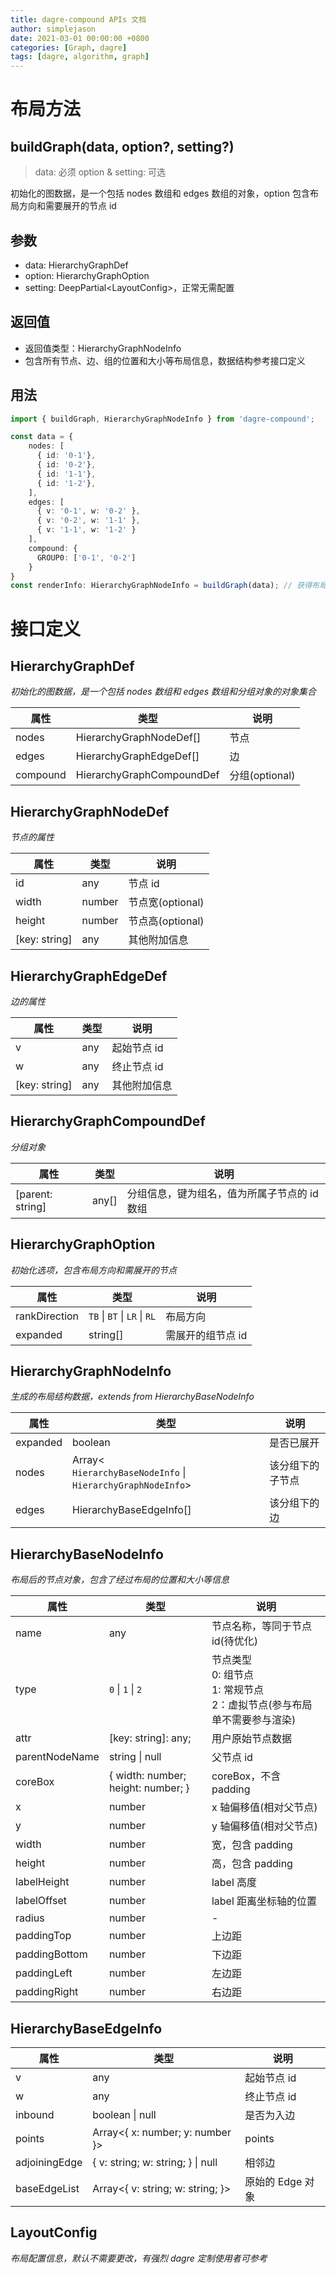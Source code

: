```yaml
---
title: dagre-compound APIs 文档
author: simplejason
date: 2021-03-01 00:00:00 +0800
categories: [Graph, dagre]
tags: [dagre, algorithm, graph]
---
```


# 布局方法
## buildGraph(data, option?, setting?)
> data: 必须
> option & setting: 可选

初始化的图数据，是一个包括 nodes 数组和 edges 数组的对象，option 包含布局方向和需要展开的节点 id

## 参数
- data: HierarchyGraphDef
- option: HierarchyGraphOption
- setting: DeepPartial\<LayoutConfig\>，正常无需配置

## 返回值
- 返回值类型：HierarchyGraphNodeInfo
- 包含所有节点、边、组的位置和大小等布局信息，数据结构参考接口定义

## 用法
```typescript
import { buildGraph, HierarchyGraphNodeInfo } from 'dagre-compound';

const data = {
    nodes: [
      { id: '0-1'},
      { id: '0-2'},
      { id: '1-1'},
      { id: '1-2'},
    ],
    edges: [
      { v: '0-1', w: '0-2' },
      { v: '0-2', w: '1-1' },
      { v: '1-1', w: '1-2' }
    ],
    compound: {
      GROUP0: ['0-1', '0-2']
    }
}
const renderInfo: HierarchyGraphNodeInfo = buildGraph(data); // 获得布局结构数据
```

# 接口定义
## HierarchyGraphDef
_初始化的图数据，是一个包括 nodes 数组和 edges 数组和分组对象的对象集合_

| 属性 | 类型 | 说明 |
| -- | -- | -- |
| nodes | HierarchyGraphNodeDef[] | 节点 |
| edges | HierarchyGraphEdgeDef[] | 边 |
| compound | HierarchyGraphCompoundDef | 分组(optional) |

## HierarchyGraphNodeDef
_节点的属性_

| 属性 | 类型 | 说明 |
| -- | -- | -- |
| id | any | 节点 id |
| width | number | 节点宽(optional) |
| height | number | 节点高(optional) |
| [key: string] | any | 其他附加信息 |

## HierarchyGraphEdgeDef
_边的属性_

| 属性 | 类型 | 说明 |
| -- | -- | -- |
| v | any | 起始节点 id |
| w | any | 终止节点 id |
| [key: string] | any | 其他附加信息 |

## HierarchyGraphCompoundDef
_分组对象_

| 属性 | 类型 | 说明 |
| -- | -- | -- |
| [parent: string] | any[] | 分组信息，键为组名，值为所属子节点的 id 数组 |

## HierarchyGraphOption
_初始化选项，包含布局方向和需展开的节点_

| 属性 | 类型 | 说明 |
| -- | -- | -- |
| rankDirection | `TB` \| `BT` \| `LR` \| `RL` | 布局方向 |
| expanded | string[] | 需展开的组节点 id |

## HierarchyGraphNodeInfo
_生成的布局结构数据，extends from HierarchyBaseNodeInfo_

| 属性 | 类型 | 说明 |
| -- | -- | -- |
| expanded | boolean | 是否已展开 |
| nodes | Array\<<br>`HierarchyBaseNodeInfo` \| `HierarchyGraphNodeInfo`\> | 该分组下的子节点 |
| edges | HierarchyBaseEdgeInfo[] | 该分组下的边 |

## HierarchyBaseNodeInfo
_布局后的节点对象，包含了经过布局的位置和大小等信息_

| 属性 | 类型 | 说明 |
| -- | -- | -- |
| name | any | 节点名称，等同于节点 id(待优化) |
| type | `0` \| `1` \| `2` | 节点类型<br>0: 组节点<br>1: 常规节点<br>2：虚拟节点(参与布局单不需要参与渲染) |
| attr | [key: string]: any; | 用户原始节点数据 |
| parentNodeName | string \| null | 父节点 id |
| coreBox | { width: number; height: number; } | coreBox，不含 padding |
| x | number | x 轴偏移值(相对父节点) |
| y | number | y 轴偏移值(相对父节点) |
| width | number | 宽，包含 padding |
| height | number | 高，包含 padding |
| labelHeight | number | label 高度 |
| labelOffset | number | label 距离坐标轴的位置 |
| radius | number | - |
| paddingTop | number | 上边距 |
| paddingBottom | number | 下边距 |
| paddingLeft | number | 左边距 |
| paddingRight | number | 右边距 |

## HierarchyBaseEdgeInfo

| 属性 | 类型 | 说明 |
| -- | -- | -- |
| v | any | 起始节点 id |
| w | any | 终止节点 id |
| inbound | boolean \| null | 是否为入边 |
| points | Array\<{ x: number; y: number }\> | points |
| adjoiningEdge | { v: string; w: string; } \| null | 相邻边 |
| baseEdgeList | Array\<{ v: string; w: string; }\> | 原始的 Edge 对象 |

## LayoutConfig
_布局配置信息，默认不需要更改，有强烈 dagre 定制使用者可参考_
